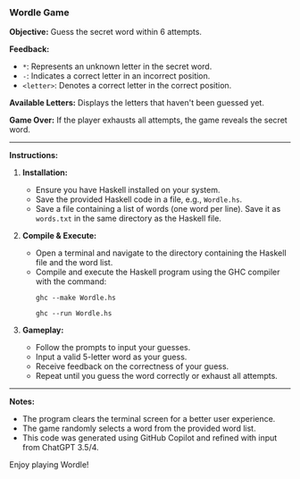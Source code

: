 ### Wordle Game

**Objective:** Guess the secret word within 6 attempts.

**Feedback:**
- `*`: Represents an unknown letter in the secret word.
- `-`: Indicates a correct letter in an incorrect position.
- `<letter>`: Denotes a correct letter in the correct position.

**Available Letters:** Displays the letters that haven't been guessed yet.

**Game Over:** If the player exhausts all attempts, the game reveals the secret word.

---

**Instructions:**

1. **Installation:**
   - Ensure you have Haskell installed on your system.
   - Save the provided Haskell code in a file, e.g., `Wordle.hs`.
   - Save a file containing a list of words (one word per line). Save it as `words.txt` in the same directory as the Haskell file.

2. **Compile & Execute:**
   - Open a terminal and navigate to the directory containing the Haskell file and the word list.
   - Compile and execute the Haskell program using the GHC compiler with the command:
     ```
     ghc --make Wordle.hs
     ```
     ```
     ghc --run Wordle.hs
     ```

3. **Gameplay:**
   - Follow the prompts to input your guesses.
   - Input a valid 5-letter word as your guess.
   - Receive feedback on the correctness of your guess.
   - Repeat until you guess the word correctly or exhaust all attempts.

---

**Notes:**
- The program clears the terminal screen for a better user experience.
- The game randomly selects a word from the provided word list.
- This code was generated using GitHub Copilot and refined with input from ChatGPT 3.5/4.

Enjoy playing Wordle!
